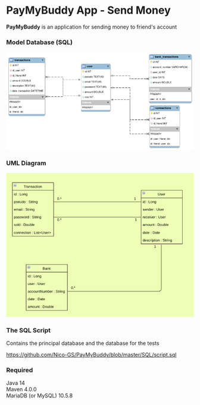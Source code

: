 <h1>PayMyBuddy App - Send Money</h1>

<p><b>PayMyBuddy</b> is an application for sending money to friend's account</p>

<h3>Model Database (SQL)</h3>

![Model BDD](https://github.com/Nico-GS/PayMyBuddy/blob/master/SQL/ModeleBDDImg.png)

<h3>UML Diagram</h3>

![Diagram UML](https://github.com/Nico-GS/PayMyBuddy/blob/master/SQL/UMLClasse.png)

<h3>The SQL Script</h3>

Contains the principal database and the database for the tests

https://github.com/Nico-GS/PayMyBuddy/blob/master/SQL/script.sql

<h3>Required</h3>

Java 14
<br>
Maven 4.0.0
<br>
MariaDB (or MySQL) 10.5.8






